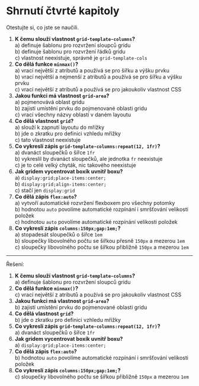 # Shrnutí čtvrté kapitoly

Otestujte si, co jste se naučili.

1. **K čemu slouží vlastnost `grid-template-columns`?**  
a) definuje šablonu pro rozvržení sloupců gridu  
b) definuje šablonu pro rozvržení řádků gridu  
c) vlastnost neexistuje, správně je `grid-template-cols`
1. **Co dělá funkce `minmax()`?**  
a) vrací největší z atributů a používá se pro šířku a výšku prvku  
b) vrací největší a nejmenší z atributů a používá se pro šířku a výšku prvku  
c) vrací největší z atributů a používá se pro jakoukoliv vlastnost CSS
1. **Jakou funkci má vlastnost `grid-area`?**  
a) pojmenovává oblast gridu  
b) zajistí umístění prvku do pojmenované oblasti gridu  
c) vrací všechny názvy oblastí v daném layoutu
1. **Co dělá vlastnost `grid`?**  
a) slouží k zapnutí layoutu do mřížky  
b) jde o zkratku pro definici vzhledu mřížky  
c) tato vlastnost neexistuje
1. **Co vykreslí zápis `grid-template-columns:repeat(12, 1fr)`?**  
a) dvanáct sloupečků o šířce `1fr`  
b) vykreslil by dvanáct sloupečků, ale jednotka `fr` neexistuje  
c) je to celé velký chyták, nic takového neexistuje
1. **Jak gridem vycentrovat boxík uvnitř boxu?**  
a) `display:grid;place-items:center;`  
b) `display:grid;align-items:center;`  
c) stačí jen `display:grid`
1. **Co dělá zápis `flex:auto`?**  
a) vytvoří automatické rozvržení flexboxem pro všechny potomky  
b) hodnotou `auto` povolíme automatické rozpínání i smršťování velikosti položek  
c) hodnotou `auto` povolíme automatické rozpínání velikosti položek  
1. **Co vykreslí zápis `columns:150px;gap:1em;`?**  
a) stopadesát sloupečků o šířce `1em`  
b) sloupečky libovolného počtu se šířkou přesně `150px` a mezerou `1em`  
c) sloupečky libovolného počtu se šířkou přibližně `150px` a mezerou `1em`

---

Řešení:

1. **K čemu slouží vlastnost `grid-template-columns`?**  
a) definuje šablonu pro rozvržení sloupců gridu
1. **Co dělá funkce `minmax()`?**  
c) vrací největší z atributů a používá se pro jakoukoliv vlastnost CSS
1. **Jakou funkci má vlastnost `grid-area`?**  
b) zajistí umístění prvku do pojmenované oblasti gridu
1. **Co dělá vlastnost `grid`?**  
b) jde o zkratku pro definici vzhledu mřížky
1. **Co vykreslí zápis `grid-template-columns:repeat(12, 1fr)`?**  
a) dvanáct sloupečků o šířce `1fr`
1. **Jak gridem vycentrovat boxík uvnitř boxu?**  
a) `display:grid;place-items:center;`
1. **Co dělá zápis `flex:auto`?**  
b) hodnotou `auto` povolíme automatické rozpínání i smršťování velikosti položek
1. **Co vykreslí zápis `columns:150px;gap:1em;`?**  
c) sloupečky libovolného počtu se šířkou přibližně `150px` a mezerou `1em`
